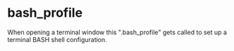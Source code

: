 # bash_profile
When opening a terminal window this ".bash_profile" gets called to set up  a terminal BASH shell configuration.
